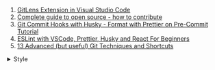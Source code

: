 1. [GitLens Extension in Visual Studio Code](https://youtu.be/C6wMNoe78oc)
1. [Complete guide to open source - how to contribute](https://youtu.be/yzeVMecydCE)
1. [Git Commit Hooks with Husky - Format with Prettier on Pre-Commit Tutorial](https://youtu.be/tuzys2b1J70)
1. [ESLint with VSCode, Prettier, Husky and React For Beginners](https://youtu.be/ZXW6Jn6or1w)
1. [13 Advanced (but useful) Git Techniques and Shortcuts](https://youtu.be/ecK3EnyGD8o)

<details>
<summary>Style</summary>

1. [LF와 CRLF의 차이 (Feat. Prettier)](https://velog.io/@jakeseo_me/LF%EC%99%80-CRLF%EC%9D%98-%EC%B0%A8%EC%9D%B4-Feat.-Prettier)

</details>
